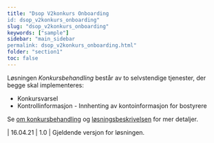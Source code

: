 ```yaml
---
title: "Dsop V2konkurs Onboarding
id: dsop_v2konkurs_onboarding"
slug: "dsop_v2konkurs_onboarding"
keywords: ["sample"]
sidebar: "main_sidebar
permalink: dsop_v2konkurs_onboarding.html"
folder: "section1"
toc: false
---
```


Løsningen *Konkursbehandling* består av to selvstendige tjenester, der begge skal implementeres:
* Konkursvarsel
* Kontrollinformasjon - Innhenting av kontoinformasjon for bostyrere

Se [om konkursbehandling](/dsop_v2konkurs_about) og
[løsningsbeskrivelsen](/dsop_v2konkurs_løsningsbeskrivelse) for mer detaljer.


| 16.04.21 | 1.0 | Gjeldende versjon for løsningen. 